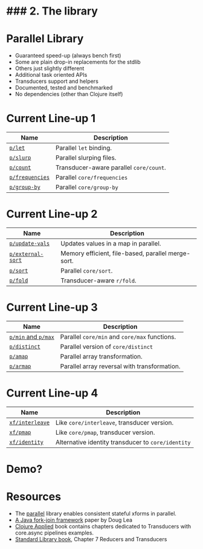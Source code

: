 # ### 2. The library

# Parallel Library

* Guaranteed speed-up (always bench first)
* Some are plain drop-in replacements for the stdlib
* Others just slightly different
* Additional task oriented APIs
* Transducers support and helpers
* Documented, tested and benchmarked
* No dependencies (other than Clojure itself)

# Current Line-up 1

| Name                                    | Description
|-----------------------------------------| ---------------------------------------------------
| [`p/let`](#plet)                        | Parallel `let` binding.
| [`p/slurp`](#pslurp)                    | Parallel slurping files.
| [`p/count`](#pcount)                    | Transducer-aware parallel `core/count`.
| [`p/frequencies`](#pfrequencies)        | Parallel `core/frequencies`
| [`p/group-by`](#pgroup-by)              | Parallel `core/group-by`

# Current Line-up 2

| Name                                    | Description
|-----------------------------------------| ---------------------------------------------------
| [`p/update-vals`](#pupdate-vals)        | Updates values in a map in parallel.
| [`p/external-sort`](#pexternal-sort)    | Memory efficient, file-based, parallel merge-sort.
| [`p/sort`](#psort)                      | Parallel `core/sort`.
| [`p/fold`](#pfold-pxrf-and-pfolder)     | Transducer-aware `r/fold`.

# Current Line-up 3

| Name                                    | Description
|-----------------------------------------| ---------------------------------------------------
| [`p/min` and `p/max`](#pmin-and-pmax)   | Parallel `core/min` and `core/max` functions.
| [`p/distinct`](#pdistinct)   					  | Parallel version of `core/distinct`
| [`p/amap`](#pamap)                      | Parallel array transformation.
| [`p/armap`](#parmap)                    | Parallel array reversal with transformation.

# Current Line-up 4

| Name                                    | Description
|-----------------------------------------| ---------------------------------------------------
| [`xf/interleave`](#xfinterleave)        | Like `core/interleave`, transducer version.
| [`xf/pmap`](#xfpmap)                    | Like `core/pmap`, transducer version.
| [`xf/identity`](#xfidentity)            | Alternative identity transducer to `core/identity`

# Demo?

# Resources

* The [parallel](https://github.com/reborg/parallel#pfold-pxrf-and-pfolder) library enables consistent stateful xforms in parallel.
* [A Java fork-join framework](gee.cs.oswego.edu/dl/papers/fj.pdf) paper by Doug Lea
* [Clojure Applied](https://pragprog.com/book/vmclojeco/clojure-applied) book contains chapters dedicated to Transducers with core.async pipelines examples.
* [Standard Library book](https://livebook.manning.com/#!/book/clojure-standard-library/chapter-7), Chapter 7 Reducers and Transducers
